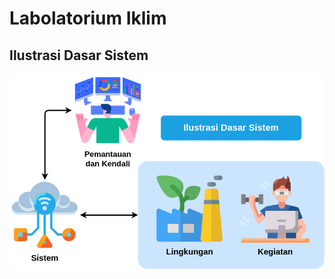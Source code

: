 # Labolatorium Iklim

## Ilustrasi Dasar Sistem
![Ilustrasi Dasar Sistem](project/system_design/img/main.png)
